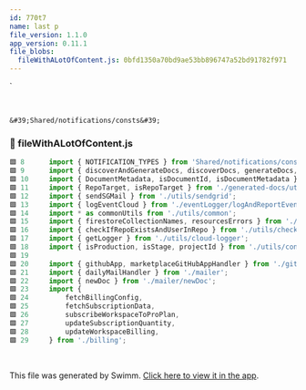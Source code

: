 ```yaml
---
id: 770t7
name: last p
file_version: 1.1.0
app_version: 0.11.1
file_blobs:
  fileWithALotOfContent.js: 0bfd1350a70bd9ae53bb896747a52bd91782f971
---
```


\`

<br/>

`&#39;Shared/notifications/consts&#39;`<swm-token data-swm-token=":fileWithALotOfContent.js:8:10:16:`import { NOTIFICATION_TYPES } from &#39;Shared/notifications/consts&#39;;`"/>
<!-- NOTE-swimm-snippet: the lines below link your snippet to Swimm -->
### 📄 fileWithALotOfContent.js
```javascript
🟩 8      import { NOTIFICATION_TYPES } from 'Shared/notifications/consts';
🟩 9      import { discoverAndGenerateDocs, discoverDocs, generateDocs, sgdOnGeneratedDocSavedHandler } from './generated-docs';
🟩 10     import { DocumentMetadata, isDocumentId, isDocumentMetadata } from './generated-docs/documents/document';
🟩 11     import { RepoTarget, isRepoTarget } from './generated-docs/utils/clone';
🟩 12     import { sendSGMail } from './utils/sendgrid';
🟩 13     import { logEventCloud } from './eventLogger/logAndReportEvent';
🟩 14     import * as commonUtils from './utils/common';
🟩 15     import { firestoreCollectionNames, resourcesErrors } from './utils/consts';
🟩 16     import { checkIfRepoExistsAndUserInRepo } from './utils/check_helpers';
🟩 17     import { getLogger } from './utils/cloud-logger';
🟩 18     import { isProduction, isStage, projectId } from './utils/config';
🟩 19     
🟩 20     import { githubApp, marketplaceGitHubAppHandler } from './githubApp';
🟩 21     import { dailyMailHandler } from './mailer';
🟩 22     import { newDoc } from './mailer/newDoc';
🟩 23     import {
🟩 24         fetchBillingConfig,
🟩 25         fetchSubscriptionData,
🟩 26         subscribeWorkspaceToProPlan,
🟩 27         updateSubscriptionQuantity,
🟩 28         updateWorkspaceBilling,
🟩 29     } from './billing';
```

<br/>

This file was generated by Swimm. [Click here to view it in the app](http://localhost:5000/repos/Z2l0aHViJTNBJTNBdGVzdC1naXRodWItYXBwJTNBJTNBc3dpbW1pbw==/docs/770t7).
